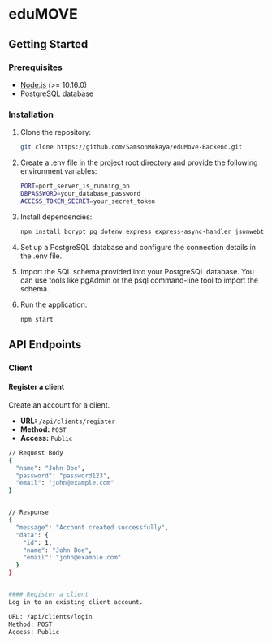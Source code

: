 # eduMOVE

## Getting Started

### Prerequisites

- [Node.js](https://nodejs.org/en/) (>= 10.16.0)
- PostgreSQL database

### Installation

1. Clone the repository:

   ```bash
   git clone https://github.com/SamsonMokaya/eduMove-Backend.git


2. Create a .env file in the project root directory and provide the following environment variables:

   ```bash
   PORT=port_server_is_running_on
   DBPASSWORD=your_database_password
   ACCESS_TOKEN_SECRET=your_secret_token


3. Install dependencies:
   ```bash
   npm install bcrypt pg dotenv express express-async-handler jsonwebtoken


4. Set up a PostgreSQL database and configure the connection details in the .env file.


5. Import the SQL schema provided into your PostgreSQL database. You can use tools like pgAdmin or the psql command-line tool to import the schema.


6. Run the application:

   ```bash
   npm start

## API Endpoints

### Client

#### Register a client

Create an account for a client.

- **URL:** `/api/clients/register`
- **Method:** `POST`
- **Access:** `Public`


```bash
// Request Body
{
  "name": "John Doe",
  "password": "password123",
  "email": "john@example.com"
}


// Response
{
  "message": "Account created successfully",
  "data": {
    "id": 1,
    "name": "John Doe",
    "email": "john@example.com"
  }
}


#### Register a client
Log in to an existing client account.

URL: /api/clients/login
Method: POST
Access: Public



